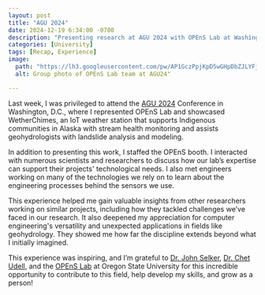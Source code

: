 ```yaml
---
layout: post
title: "AGU 2024"
date: 2024-12-19 6:34:00 -0700
description: "Presenting research at AGU 2024 with OPEnS Lab at Washington, D.C."
categories: [University]
tags: [Recap, Experience]
image:
  path: "https://lh3.googleusercontent.com/pw/AP1GczPpjKpD5wGHpDbZJLYFjTRmy-SKnb2pw9n4p3B7qmk2Wc4ZEg05MeAKKXi5qk_QZXBoC78SS-Ces6MfpZcaM0MdCldg4G7yUK4AhaRfYJaCnrpA0HzBmiov8nTEBlfSuwI_pbXQHg_LnQpnssrqeba7=w2030-h1528-s-no-gm"
  alt: Group photo of OPEnS Lab team at AGU24"

---
```


Last week, I was privileged to attend the [AGU 2024](https://www.agu.org/annual-meeting) Conference in Washington, D.C., where I represented OPEnS Lab and showcased WetherChimes, an IoT weather station that supports Indigenous communities in Alaska with stream health monitoring and assists geohydrologists with landslide analysis and modeling. 

In addition to presenting this work, I staffed the OPEnS booth. I interacted with numerous scientists and researchers to discuss how our lab’s expertise can support their projects' technological needs. I also met engineers working on many of the technologies we rely on to learn about the engineering processes behind the sensors we use. 

This experience helped me gain valuable insights from other researchers working on similar projects, including how they tackled challenges we’ve faced in our research. It also deepened my appreciation for computer engineering's versatility and unexpected applications in fields like geohydrology. They showed me how far the discipline extends beyond what I initially imagined.

This experience was inspiring, and I’m grateful to [Dr. John Selker](https://www.linkedin.com/in/john-selker-988b652b/), [Dr. Chet Udell](https://www.linkedin.com/in/dr-chet-udell-a3786b18/), and the [OPEnS Lab](https://open-sensing.org/) at Oregon State University for this incredible opportunity to contribute to this field, help develop my skills, and grow as a person!

<script src="https://cdn.jsdelivr.net/npm/publicalbum@latest/embed-ui.min.js" async></script>
<div class="pa-gallery-player-widget" style="width:100%; height:480px; display:none;"
  data-link="https://photos.app.goo.gl/s5U94MLm2wndySSw8"
  data-title="AGU24"
  data-description="3 new items added to shared album">
  <object data="https://lh3.googleusercontent.com/pw/AP1GczMZpkyz9-ZXoGxdg-xY5X9UQ8HLlpvQTfh1BsrvimwE4AqIJ_eCx55JA1JQiErG1B7vwLX2be71TOWZ6WKSLDhDOYuSWqJa8jaLVPNiiDiRaa7nwRI=w1920-h1080"></object>
  <object data="https://lh3.googleusercontent.com/pw/AP1GczPZt_ukGka-UDxd38mzUabHXELSDLD4Q8JuyJdA-JAQKZWJjDYFupqGPYGGGuMTX7_YHC3AAHJT1pQvM17qs22RmI0mI0jMWiYvKLUZ9dHy73Uz9HU=w1920-h1080"></object>
  <object data="https://lh3.googleusercontent.com/pw/AP1GczP0WxdIZl3xorE-j4pLcLOi5nuCutU7nRtmAoJWc5Qi36ojlr0ONBM3EcA-WsbZqQLCnv18lkzed9nQUJYW6K9JMIZKSKemxGPUd1hyZDnOrp61Y_s=w1920-h1080"></object>
</div>
